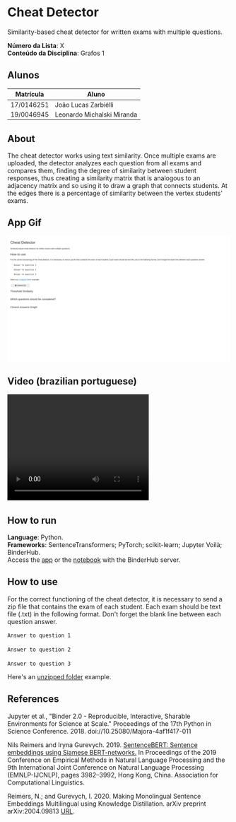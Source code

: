 # Cheat Detector
Similarity-based cheat detector for written exams with multiple questions.

**Número da Lista**: X<br>
**Conteúdo da Disciplina**: Grafos 1<br>

## Alunos
|Matrícula | Aluno |
| -- | -- |
| 17/0146251  |  João Lucas Zarbiélli |
| 19/0046945  |  Leonardo Michalski Miranda |

## About
The cheat detector works using text similarity. Once multiple exams are uploaded, the detector analyzes each question from all exams and compares them, finding the degree of similarity between student responses, thus creating a similarity matrix that is analogous to an adjacency matrix and so using it to draw a graph that connects students. At the edges there is a percentage of similarity between the vertex students' exams.


## App Gif
![Cheat Detector App Gif](assets/cheat_detector_app_gif.gif)

## Video (brazilian portuguese)
<video width="320" height="240" controls>
  <source src="assets/cheat_detector_app_video.mp4" type="video/mp4">
</video>

## How to run
**Language**: Python.<br>
**Frameworks**: SentenceTransformers; PyTorch; scikit-learn; Jupyter Voilà; BinderHub.<br>
Access the [app](https://mybinder.org/v2/gh/projeto-de-algoritmos/Grafos1_Joao_Lucas_Leonardo_Miranda/main?urlpath=%2Fvoila%2Frender%2Fdetector_de_cola.ipynb) or the [notebook](https://mybinder.org/v2/gh/projeto-de-algoritmos/Grafos1_Joao_Lucas_Leonardo_Miranda/main?filepath=detector_de_cola.ipynb) with the BinderHub server.

## How to use
For the correct functioning of the cheat detector, it is necessary to send a zip file that contains the exam of each student. Each exam should be text file (.txt) in the following format. Don't forget the blank line between each question answer.

```
Answer to question 1

Answer to question 2

Answer to question 3
```

Here's an [unzipped folder](https://github.com/projeto-de-algoritmos/Grafo1_Joao_Lucas_Leonardo_Miranda/blob/main/mock_data/prova_2) example.


## References

Jupyter et al., "Binder 2.0 - Reproducible, Interactive, Sharable
Environments for Science at Scale." Proceedings of the 17th Python
in Science Conference. 2018. doi://10.25080/Majora-4af1f417-011

Nils Reimers and Iryna Gurevych. 2019. [SentenceBERT: Sentence
embeddings using Siamese BERT-networks.](http://arxiv.org/abs/1908.10084)
In Proceedings of the 2019 Conference on Empirical Methods in Natural
Language Processing and the 9th International Joint Conference on Natural
Language Processing (EMNLP-IJCNLP), pages 3982–3992, Hong Kong, China.
Association for Computational Linguistics.

Reimers, N.; and Gurevych, I. 2020. Making Monolingual Sentence Embeddings
Multilingual using Knowledge Distillation. arXiv preprint arXiv:2004.09813
[URL](http://arxiv.org/abs/2004.09813).
